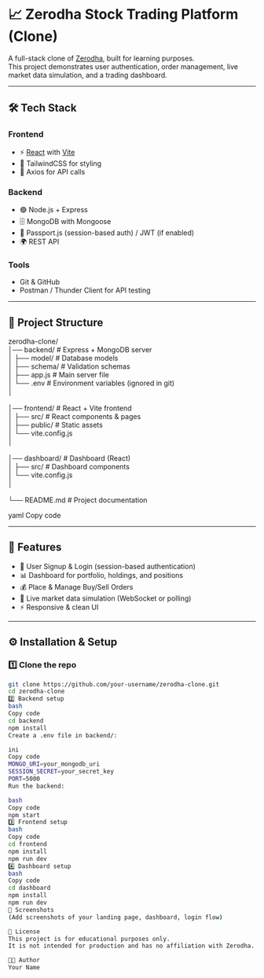 # 📈 Zerodha Stock Trading Platform (Clone)

A full-stack clone of [Zerodha](https://zerodha.com), built for learning purposes.  
This project demonstrates user authentication, order management, live market data simulation, and a trading dashboard.

---

## 🛠️ Tech Stack

### Frontend
- ⚡ [React](https://react.dev/) with [Vite](https://vitejs.dev/)  
- 🎨 TailwindCSS for styling  
- 🔄 Axios for API calls  

### Backend
- 🟢 Node.js + Express  
- 🗄️ MongoDB with Mongoose  
- 🔐 Passport.js (session-based auth) / JWT (if enabled)  
- 🌍 REST API  

### Tools
- Git & GitHub  
- Postman / Thunder Client for API testing  

---

## 📂 Project Structure

zerodha-clone/ <br>
│── backend/ # Express + MongoDB server<br>
│ ├── model/ # Database models<br>
│ ├── schema/ # Validation schemas<br>
│ ├── app.js # Main server file<br>
│ └── .env # Environment variables (ignored in git)<br>
│<br><br>
│── frontend/ # React + Vite frontend<br>
│ ├── src/ # React components & pages<br>
│ ├── public/ # Static assets<br>
│ └── vite.config.js<br>
│<br><br>
│── dashboard/ # Dashboard (React)<br>
│ ├── src/ # Dashboard components<br>
│ └── vite.config.js<br>
│<br><br>
└── README.md # Project documentation<br>

yaml
Copy code

---

## 🚀 Features

- 🔑 User Signup & Login (session-based authentication)  
- 📊 Dashboard for portfolio, holdings, and positions  
- 💰 Place & Manage Buy/Sell Orders  
- 📡 Live market data simulation (WebSocket or polling)  
- ⚡ Responsive & clean UI  

---

## ⚙️ Installation & Setup

### 1️⃣ Clone the repo
```bash
git clone https://github.com/your-username/zerodha-clone.git
cd zerodha-clone
2️⃣ Backend setup
bash
Copy code
cd backend
npm install
Create a .env file in backend/:

ini
Copy code
MONGO_URI=your_mongodb_uri
SESSION_SECRET=your_secret_key
PORT=5000
Run the backend:

bash
Copy code
npm start
3️⃣ Frontend setup
bash
Copy code
cd frontend
npm install
npm run dev
4️⃣ Dashboard setup
bash
Copy code
cd dashboard
npm install
npm run dev
📸 Screenshots
(Add screenshots of your landing page, dashboard, login flow)

📝 License
This project is for educational purposes only.
It is not intended for production and has no affiliation with Zerodha.

👨‍💻 Author
Your Name
